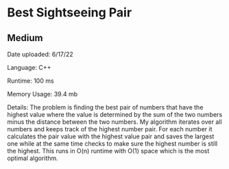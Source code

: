 
# Best Sightseeing Pair

## Medium

Date uploaded: 6/17/22

Language: C++

Runtime: 100 ms

Memory Usage: 39.4 mb

Details: The problem is finding the best pair of numbers that have the highest value where the value is determined by the sum of the two numbers minus the distance between the two numbers. My algorithm iterates over all numbers and keeps track of the highest number pair. For each number it calculates the pair value with the highest value pair and saves the largest one while at the same time checks to make sure the highest number is still the highest. This runs in O(n) runtime with O(1) space which is the most optimal algorithm.
